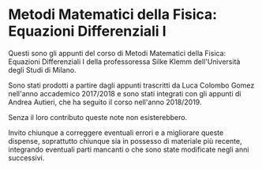 # Metodi Matematici della Fisica: Equazioni Differenziali I

Questi sono gli appunti del corso di Metodi Matematici della Fisica: Equazioni Differenziali I della professoressa Silke Klemm dell'Università degli Studi di Milano.

Sono stati prodotti a partire dagli appunti trascritti da Luca Colombo Gomez nell'anno accademico 2017/2018 e sono stati integrati con gli appunti di Andrea Autieri, che ha seguito il corso nell'anno 2018/2019.

Senza il loro contributo queste note non esisterebbero.

Invito chiunque a correggere eventuali errori e a migliorare queste dispense, soprattutto chiunque sia in possesso di materiale più recente, integrando eventuali parti mancanti o che sono state modificate negli anni successivi.
